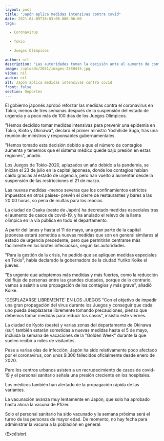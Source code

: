 ```yaml
---
layout: post
title: "Japón aplica medidas intensivas contra covid"
date: 2021-04-09T16:03:00.000-06:00
tags:
  
  - Coronavirus
  
  - Tokio
  
  - Juegos Olímpicos
  
author: nil
description: "Las autoridades toman la decisión ante el aumento de contagios y temen que el sistema médico quede bajo presión. Buscan impedir una gran propagación del virus durante los Juegos Olímpicos"
image: /uploads/2021/images-2559415.jpg
video: nil
audio: nil
alt: Japón aplica medidas intensivas contra covid
front: false
section: Deportes
---
```


El gobierno japonés aprobó reforzar las medidas contra el coronavirus en Tokio, menos de tres semanas después de la suspensión del estado de urgencia y a poco más de 100 días de los Juegos Olímpicos.

"Hemos decidido tomar medidas intensivas para prevenir una epidemia en Tokio, Kioto y Okinawa", declaró el primer ministro Yoshihide Suga, tras una reunión de ministros y responsables gubernamentales.

"Hemos tomado esta decisión debido a que el número de contagios aumenta y tememos que el sistema médico quede bajo presión en estas regiones", añadió.

Los Juegos de Tokio-2020, aplazados un año debido a la pandemia, se inician el 23 de julio en la capital japonesa, donde los contagios habían caído gracias al estado de urgencia, pero han vuelto a aumentar desde la suspensión de las restricciones el 21 de marzo.

Las nuevas medidas -menos severas que los confinamientos estrictos impuestos en otros países- prevén el cierre de restaurantes y bares a las 20:00 horas, so pena de multas para los reacios.

La ciudad de Osaka (oeste de Japón) ha decretado medidas especiales tras el aumento de casos de covid-19, y ha anulado el relevo de la llama olímpica en la vía pública en todo el departamento.

A partir del lunes y hasta el 11 de mayo, una gran parte de la capital japonesa estará sometida a nuevas medidas que son en general similares al estado de urgencia precedente, pero que permitirán centrarse más fácilmente en los brotes infecciosos, según las autoridades.

"Para la gestión de la crisis, he pedido que se apliquen medidas especiales en Tokio", había declarado la gobernadora de la ciudad Yuriko Koike el jueves.

"Es urgente que adoptemos más medidas y más fuertes, como la reducción del flujo de personas entre las grandes ciudades, porque de lo contrario, vamos a asistir a una propagación de los contagios y más grave", añadió Koike. 

'DESPLAZARSE LIBREMENTE' EN LOS JUEGOS
"Con el objetivo de impedir una gran propagación del virus durante los Juegos y conseguir que cada uno pueda desplazarse libremente tomando precauciones, pienso que debemos tomar medidas para reducir los casos", insistió este viernes.

La ciudad de Kyoto (oeste) y varias zonas del departamento de Okinawa (sur) también estarán sometidas a nuevas medidas hasta el 5 de mayo, incluida la semana de vacaciones de la "Golden Week" durante la que suelen recibir a miles de visitantes.

Pese a varias olas de infección, Japón ha sido relativamente poco afectado por el coronavirus, con unos 9.300 fallecidos oficialmente desde enero de 2020.

Pero los centros urbanos asisten a un recrudecimiento de casos de covid-19 y el personal sanitario señala una presión creciente en los hospitales.

Los médicos también han alertado de la propagación rápida de las variantes.

La vacunación avanza muy lentamente en Japón, que solo ha aprobado hasta ahora la vacuna de Pfizer. 

Solo el personal sanitario ha sido vacunado y la semana próxima será el turno de las personas de mayor edad. De momento, no hay fecha para administrar la vacuna a la población en general.

(Excélsior)